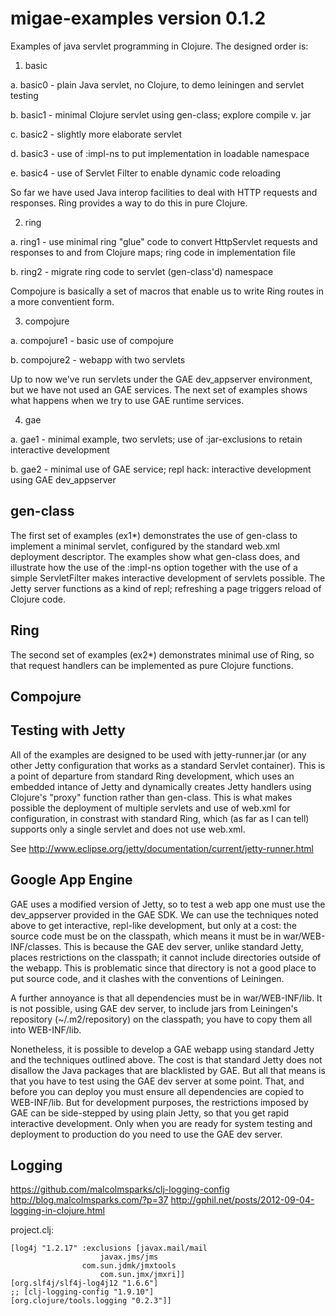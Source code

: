 migae-examples version 0.1.2
==============

Examples of java servlet programming in Clojure.  The designed order is:

 1. basic

  a. basic0 - plain Java servlet, no Clojure, to demo leiningen and servlet testing

  b. basic1 - minimal Clojure servlet using gen-class; explore compile v. jar

  c. basic2 - slightly more elaborate servlet

  d. basic3 - use of :impl-ns to put implementation in loadable namespace

  e. basic4 - use of Servlet Filter to enable dynamic code reloading

So far we have used Java interop facilities to deal with HTTP requests
and responses.  Ring provides a way to do this in pure Clojure.

 2. ring

  a.  ring1 - use minimal ring "glue" code to convert HttpServlet
  requests and responses to and from Clojure maps; ring code in
  implementation file

  b.  ring2 - migrate ring code to servlet (gen-class'd) namespace

Compojure is basically a set of macros that enable us to write Ring
routes in a more conventient form.

 3. compojure

  a. compojure1 - basic use of compojure

  b. compojure2 - webapp with two servlets

Up to now we've run servlets under the GAE dev_appserver environment,
but we have not used an GAE services.  The next set of examples shows
what happens when we try to use GAE runtime services.

 4. gae

  a. gae1 - minimal example, two servlets; use of :jar-exclusions to
  retain interactive development

  b. gae2 - minimal use of GAE service; repl hack: interactive
  development using GAE dev_appserver


## gen-class

The first set of examples (ex1*) demonstrates the use of gen-class to
implement a minimal servlet, configured by the standard web.xml
deployment descriptor.  The examples show what gen-class does, and
illustrate how the use of the :impl-ns option together with the use of
a simple ServletFilter makes interactive development of servlets
possible.  The Jetty server functions as a kind of repl; refreshing a
page triggers reload of Clojure code.

## Ring

The second set of examples (ex2*) demonstrates minimal use of Ring, so
that request handlers can be implemented as pure Clojure functions.

## Compojure

## Testing with Jetty

All of the examples are designed to be used with jetty-runner.jar (or
any other Jetty configuration that works as a standard Servlet
container).  This is a point of departure from standard Ring
development, which uses an embedded intance of Jetty and dynamically
creates Jetty handlers using Clojure's "proxy" function rather than
gen-class.  This is what makes possible the deployment of multiple
servlets and use of web.xml for configuration, in constrast with
standard Ring, which (as far as I can tell) supports only a single
servlet and does not use web.xml.

See http://www.eclipse.org/jetty/documentation/current/jetty-runner.html

## Google App Engine

GAE uses a modified version of Jetty, so to test a web app one must
use the dev_appserver provided in the GAE SDK.  We can use the
techniques noted above to get interactive, repl-like development, but
only at a cost: the source code must be on the classpath, which means
it must be in war/WEB-INF/classes.  This is because the GAE dev
server, unlike standard Jetty, places restrictions on the classpath; it
cannot include directories outside of the webapp.  This is problematic
since that directory is not a good place to put source code, and it
clashes with the conventions of Leiningen.

A further annoyance is that all dependencies must be in
war/WEB-INF/lib.  It is not possible, using GAE dev server, to include
jars from Leiningen's repository (~/.m2/repository) on the classpath;
you have to copy them all into WEB-INF/lib.

Nonetheless, it is possible to develop a GAE webapp using standard
Jetty and the techniques outlined above.  The cost is that standard
Jetty does not disallow the Java packages that are blacklisted by GAE.
But all that means is that you have to test using the GAE dev server
at some point.  That, and before you can deploy you must ensure all
dependencies are copied to WEB-INF/lib.  But for development purposes,
the restrictions imposed by GAE can be side-stepped by using plain
Jetty, so that you get rapid interactive development.  Only when you
are ready for system testing and deployment to production do you need
to use the GAE dev server.

## Logging

https://github.com/malcolmsparks/clj-logging-config
http://blog.malcolmsparks.com/?p=37
http://gphil.net/posts/2012-09-04-logging-in-clojure.html

project.clj:

```
[log4j "1.2.17" :exclusions [javax.mail/mail
       			    javax.jms/jms
			    com.sun.jdmk/jmxtools
       			    com.sun.jmx/jmxri]]
[org.slf4j/slf4j-log4j12 "1.6.6"]
;; [clj-logging-config "1.9.10"]
[org.clojure/tools.logging "0.2.3"]]
```